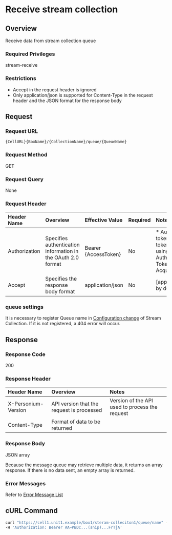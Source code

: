# Receive stream collection

## Overview
Receive data from stream collection queue

### Required Privileges
stream-receive

### Restrictions
* Accept in the request header is ignored
* Only application/json is supported for Content-Type in the request header and the JSON format for the response body

## Request
### Request URL
```
{CellURL}{BoxName}/{CollectionName}/queue/{QueueName}
```

### Request Method
GET

### Request Query
None

### Request Header
|Header Name|Overview|Effective Value|Required|Notes|
|:--|:--|:--|:--|:--|
|Authorization|Specifies authentication information in the OAuth 2.0 format|Bearer {AccessToken}|No|* Authentication tokens are the tokens acquired using the Authentication Token Acquisition API|
|Accept|Specifies the response body format|application/json|No|[application/json] by default|

### queue settings
It is necessary to register Queue name in [Configuration change](386_Configure_Stream_Collection.md) of Stream Collection.
If it is not registered, a 404 error will occur.

## Response
### Response Code
200

### Response Header
|Header Name|Overview|Notes|
|:--|:--|:--|
|X-Personium-Version|API version that the request is processed|Version of the API used to process the request|
|Content-Type|Format of data to be returned||

### Response Body
JSON array

Because the message queue may retrieve multiple data, it returns an array response.
If there is no data sent, an empty array is returned.

### Error Messages
Refer to [Error Message List](004_Error_Messages.md)

## cURL Command
```sh
curl "https://cell1.unit1.example/box1/steram-colleciton1/queue/name" -X GET -i \
-H 'Authorization: Bearer AA~PBDc...(snip)...FrTjA'
```
